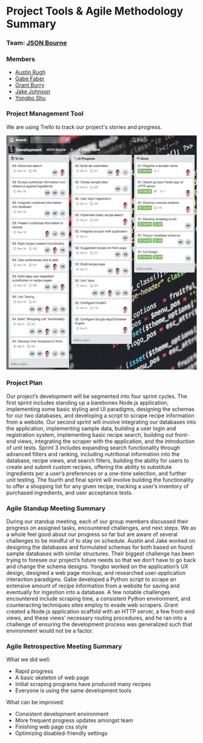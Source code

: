 # Project Tools & Agile Methodology Summary

### Team: [JSON Bourne](https://github.com/Burry/JSON-Bourne)

### Members
- [Austin Rugh](https://github.com/arugh21)
- [Gabe Faber](https://github.com/gabefaber)
- [Grant Burry](https://github.com/Burry)
- [Jake Johnson](https://github.com/jjohnson5253)
- [Yongbo Shu](https://github.com/yosh3289)

### Project Management Tool
We are using Trello to track our project's stories and progress.

<img src="https://github.com/Burry/JSON-Bourne/raw/master/doc/resources/Trello%20Screen%20Shot.png" alt="Trello Screen Shot" />

### Project Plan
Our project’s development will be segmented into four sprint cycles. The first sprint includes standing up a barebones Node.js application, implementing some basic styling and UI paradigms, designing the schemas for our two databases, and developing a script to scrape recipe information from a website. Our second sprint will involve integrating our databases into the application, implementing sample data, building a user login and registration system, implementing basic recipe search, building out front-end views, integrating the scraper with the application, and the introduction of unit tests. Sprint 3 includes expanding search functionality through advanced filters and ranking, including nutritional information into the database, recipe views, and search filters, building the ability for users to create and submit custom recipes, offering the ability to substitute ingredients per a user’s preferences or a one-time selection, and further unit testing. The fourth and final sprint will involve building the functionality to offer a shopping list for any given recipe, tracking a user’s inventory of purchased ingredients, and user acceptance tests.

### Agile Standup Meeting Summary
During our standup meeting, each of our group members discussed their progress on assigned tasks, encountered challenges, and next steps. We as a whole feel good about our progress so far but are aware of several challenges to be mindful of to stay on schedule. Austin and Jake worked on designing the databases and formulated schemas for both based on found sample databases with similar structures. Their biggest challenge has been trying to foresee our project’s future needs so that we don’t have to go back and change the schema designs. Yongbo worked on the application’s UX design, designed a web page mockup, and researched user-application interaction paradigms. Gabe developed a Python script to scrape an extensive amount of recipe information from a website for saving and eventually for ingestion into a database. A few notable challenges encountered include scraping time, a consistent Python environment, and counteracting techniques sites employ to evade web scrapers. Grant created a Node.js application scaffold with an HTTP server, a few front-end views, and these views’ necessary routing procedures, and he ran into a challenge of ensuring the development process was generalized such that environment would not be a factor.

### Agile Retrospective Meeting Summary

What we did well:

- Rapid progress
- A basic skeleton of web page
- Initial scraping programs have produced many recipes
- Everyone is using the same development tools


What can be improved:

- Consistent development environment
- More frequent progress updates amongst team
- Finishing web page css style
- Optimizing disabled-friendly settings
